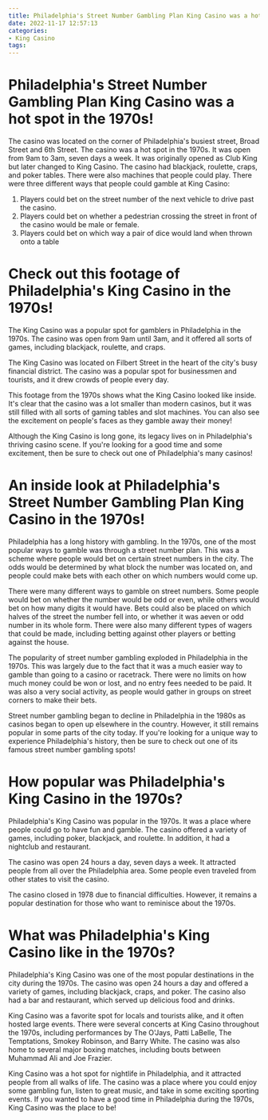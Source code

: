 ```yaml
---
title: Philadelphia's Street Number Gambling Plan King Casino was a hot spot in the 1970s!
date: 2022-11-17 12:57:13
categories:
- King Casino
tags:
---
```



#  Philadelphia's Street Number Gambling Plan King Casino was a hot spot in the 1970s!
The casino was located on the corner of Philadelphia's busiest street, Broad Street and 6th Street. The casino was a hot spot in the 1970s. It was open from 9am to 3am, seven days a week. It was originally opened as Club King but later changed to King Casino. The casino had blackjack, roulette, craps, and poker tables. There were also machines that people could play.
There were three different ways that people could gamble at King Casino: 
1) Players could bet on the street number of the next vehicle to drive past the casino. 
2) Players could bet on whether a pedestrian crossing the street in front of the casino would be male or female. 
3) Players could bet on which way a pair of dice would land when thrown onto a table

#  Check out this footage of Philadelphia's King Casino in the 1970s!

The King Casino was a popular spot for gamblers in Philadelphia in the 1970s. The casino was open from 9am until 3am, and it offered all sorts of games, including blackjack, roulette, and craps.

The King Casino was located on Filbert Street in the heart of the city's busy financial district. The casino was a popular spot for businessmen and tourists, and it drew crowds of people every day.

This footage from the 1970s shows what the King Casino looked like inside. It's clear that the casino was a lot smaller than modern casinos, but it was still filled with all sorts of gaming tables and slot machines. You can also see the excitement on people's faces as they gamble away their money!

Although the King Casino is long gone, its legacy lives on in Philadelphia's thriving casino scene. If you're looking for a good time and some excitement, then be sure to check out one of Philadelphia's many casinos!

#  An inside look at Philadelphia's Street Number Gambling Plan King Casino in the 1970s!



Philadelphia has a long history with gambling. In the 1970s, one of the most popular ways to gamble was through a street number plan. This was a scheme where people would bet on certain street numbers in the city. The odds would be determined by what block the number was located on, and people could make bets with each other on which numbers would come up.

There were many different ways to gamble on street numbers. Some people would bet on whether the number would be odd or even, while others would bet on how many digits it would have. Bets could also be placed on which halves of the street the number fell into, or whether it was aeven or odd number in its whole form. There were also many different types of wagers that could be made, including betting against other players or betting against the house.

The popularity of street number gambling exploded in Philadelphia in the 1970s. This was largely due to the fact that it was a much easier way to gamble than going to a casino or racetrack. There were no limits on how much money could be won or lost, and no entry fees needed to be paid. It was also a very social activity, as people would gather in groups on street corners to make their bets.

Street number gambling began to decline in Philadelphia in the 1980s as casinos began to open up elsewhere in the country. However, it still remains popular in some parts of the city today. If you're looking for a unique way to experience Philadelphia's history, then be sure to check out one of its famous street number gambling spots!

#  How popular was Philadelphia's King Casino in the 1970s?

Philadelphia's King Casino was popular in the 1970s. It was a place where people could go to have fun and gamble. The casino offered a variety of games, including poker, blackjack, and roulette. In addition, it had a nightclub and restaurant.

The casino was open 24 hours a day, seven days a week. It attracted people from all over the Philadelphia area. Some people even traveled from other states to visit the casino.

The casino closed in 1978 due to financial difficulties. However, it remains a popular destination for those who want to reminisce about the 1970s.

#  What was Philadelphia's King Casino like in the 1970s?

Philadelphia's King Casino was one of the most popular destinations in the city during the 1970s. The casino was open 24 hours a day and offered a variety of games, including blackjack, craps, and poker. The casino also had a bar and restaurant, which served up delicious food and drinks.

King Casino was a favorite spot for locals and tourists alike, and it often hosted large events. There were several concerts at King Casino throughout the 1970s, including performances by The O'Jays, Patti LaBelle, The Temptations, Smokey Robinson, and Barry White. The casino was also home to several major boxing matches, including bouts between Muhammad Ali and Joe Frazier.

King Casino was a hot spot for nightlife in Philadelphia, and it attracted people from all walks of life. The casino was a place where you could enjoy some gambling fun, listen to great music, and take in some exciting sporting events. If you wanted to have a good time in Philadelphia during the 1970s, King Casino was the place to be!
